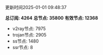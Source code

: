 更新时间2025-01-01 09:48:37

**总订阅: 4264**
**总节点: 35800**
**有效节点: 12368**
- v2ray节点: 7975
- trojan节点: 2905
- ss节点: 1480
- ssr节点: 8
